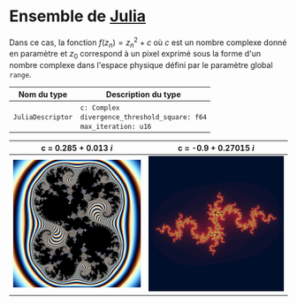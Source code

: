 # Ensemble de [Julia](https://fr.wikipedia.org/wiki/Ensemble_de_Julia)

Dans ce cas, la fonction $f(z_n) = z_n^2 + c$ où $c$ est un nombre complexe donné en paramètre et $z_0$ correspond à un
pixel exprimé sous la forme d'un nombre complexe dans l'espace physique défini par le paramètre global `range`.

| Nom du type       | Description du type                                                          |
|-------------------|------------------------------------------------------------------------------|
| `JuliaDescriptor` | `c: Complex`<br/>`divergence_threshold_square: f64`<br/>`max_iteration: u16` |

| c =  0.285 + 0.013 *i* | c = -0.9 + 0.27015 *i* |
|------------------------|------------------------|
| ![](images/Julia1.png) | ![](images/Julia2.png) |
